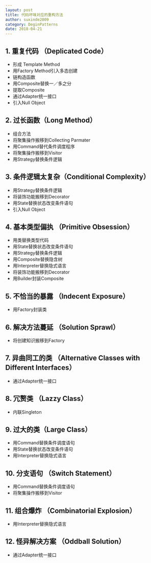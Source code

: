 ```yaml
---
layout: post
title: 代码坏味对应的重构方法
author: suxinde2009
category: DeginPatterns
date: 2018-04-21
---
```



## 1. 重复代码 （Deplicated Code）

- 形成 Template Method
- 用Factory Method引入多态创建
- 链构造函数
- 用Composite替换一／多之分
- 提取Composite
- 通过Adapter统一接口
- 引入Null Object

## 2. 过长函数（Long Method）

- 组合方法
- 将聚集操作搬移到Collecting Parmater
- 用Command替代条件调度程序
- 将聚集操作搬移到Visitor
- 用Strategy替换条件逻辑

## 3. 条件逻辑太复杂（Conditional Complexity）

- 用Strategy替换条件逻辑
- 将装饰功能搬移到Decorator
- 用State替换状态改变条件语句
- 引入Null Object


## 4. 基本类型偏执 （Primitive Obsession）

- 用类替换类型代码
- 用State替换状态改变条件语句
- 用Strategy替换条件逻辑
- 用Composite替换隐含树
- 用Interpreter替换隐式语言
- 将装饰功能搬移到Decorator
- 用Builder封装Composite


## 5. 不恰当的暴露 （Indecent Exposure）

- 用Factory封装类

## 6. 解决方法蔓延 （Solution Sprawl）

- 将创建知识搬移到Factory

## 7. 异曲同工的类 （Alternative Classes with Different Interfaces）

- 通过Adapter统一接口

## 8. 冗赘类 （Lazzy Class）

- 内联Singleton

## 9. 过大的类（Large Class）

- 用Command替换条件调度语句
- 用State替换状态改变条件语句
- 用Interpreter替换隐式语言

## 10. 分支语句 （Switch Statement）

- 用Command替换条件调度语句
- 将聚集操作搬移到Visitor

## 11. 组合爆炸 （Combinatorial Explosion）

- 用Interpreter替换隐式语言

## 12. 怪异解决方案 （Oddball Solution）

- 通过Adapter统一接口
